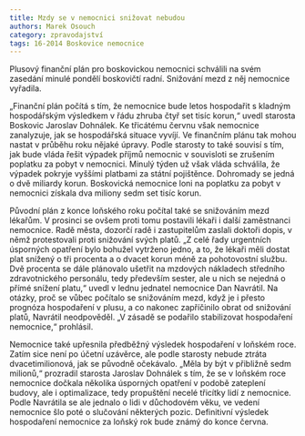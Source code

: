 ```yaml
---
title: Mzdy se v nemocnici snižovat nebudou
authors: Marek Osouch
category: zpravodajství
tags: 16-2014 Boskovice nemocnice
---
```

Plusový finanční plán pro boskovickou nemocnici schválili na svém zasedání minulé pondělí boskovičtí radní. Snižování mezd z něj nemocnice vyřadila.

„Finanční plán počítá s tím, že nemocnice bude letos hospodařit s kladným hospodářským výsledkem v řádu zhruba čtyř set tisíc korun,“ uvedl starosta Boskovic Jaroslav Dohnálek. Ke třicátému červnu však nemocnice zanalyzuje, jak se hospodářská situace vyvíjí. Ve finančním plánu tak mohou nastat v průběhu roku nějaké úpravy. Podle starosty to také souvisí s tím, jak bude vláda řešit výpadek příjmů nemocnic v souvisloti se zrušením poplatku za pobyt v nemocnici. Minulý týden už však vláda schválila, že výpadek pokryje vyššími platbami za státní pojištěnce. Dohromady se jedná o dvě miliardy korun. Boskovická nemocnice loni na poplatku za pobyt v nemocnici získala dva miliony sedm set tisíc korun. 

Původní plán z konce loňského roku počítal také se snižováním mezd lékařům. V prosinci se ovšem proti tomu postavili lékaři i další zaměstnanci nemocnice. Radě města, dozorčí radě i zastupitelům zaslali doktoři dopis, v němž protestovali proti snižování svých platů. „Z celé řady urgentních úsporných opatření bylo bohužel vytrženo jedno, a to, že lékaři měli dostat plat snížený o tři procenta a o dvacet korun méně za pohotovostní službu. Dvě procenta se dále plánovalo ušetřit na mzdových nákladech středního zdravotnického personálu, tedy především sester, ale u nich se nejedná o přímé snížení platu,“ uvedl v lednu jednatel nemocnice Dan Navrátil. Na otázky, proč se vůbec počítalo se snižováním mezd, když je i přesto prognóza hospodaření v plusu, a co nakonec zapříčinilo obrat od snižování platů, Navrátil neodpověděl. „V zásadě se podařilo stabilizovat hospodaření nemocnice,“ prohlásil.  

Nemocnice také upřesnila předběžný výsledek hospodaření v loňském roce. Zatím sice není po účetní uzávěrce, ale podle starosty nebude ztráta dvacetimilionová, jak se původně očekávalo. „Měla by být v přibližně sedm milionů,“ prozradil starosta Jaroslav Dohnálek s tím, že se v loňském roce nemocnice dočkala několika úsporných opatření v podobě zateplení budovy, ale i optimalizace, tedy propuštění necelé třicítky lidí z nemocnice. Podle Navrátila se ale jednalo o lidi v důchodovém věku, ve vedení nemocnice šlo poté o slučování některých pozic. Definitivní výsledek hospodaření nemocnice za loňský rok bude známý do konce června. 

